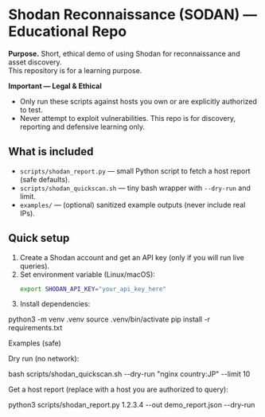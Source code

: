 # Shodan Reconnaissance (SODAN) — Educational Repo

**Purpose.** Short, ethical demo of using Shodan for reconnaissance and asset discovery.  
This repository is for a learning purpose.

**Important — Legal & Ethical**
- Only run these scripts against hosts you own or are explicitly authorized to test.
- Never attempt to exploit vulnerabilities. This repo is for discovery, reporting and defensive learning only.

## What is included
- `scripts/shodan_report.py` — small Python script to fetch a host report (safe defaults).
- `scripts/shodan_quickscan.sh` — tiny bash wrapper with `--dry-run` and limit.
- `examples/` — (optional) sanitized example outputs (never include real IPs).

## Quick setup
1. Create a Shodan account and get an API key (only if you will run live queries).
2. Set environment variable (Linux/macOS):
   ```bash
   export SHODAN_API_KEY="your_api_key_here"

  3. Install dependencies:

python3 -m venv .venv
source .venv/bin/activate
pip install -r requirements.txt



Examples (safe)

Dry run (no network):

bash scripts/shodan_quickscan.sh --dry-run "nginx country:JP" --limit 10

Get a host report (replace with a host you are authorized to query):

python3 scripts/shodan_report.py 1.2.3.4 --out demo_report.json --dry-run












